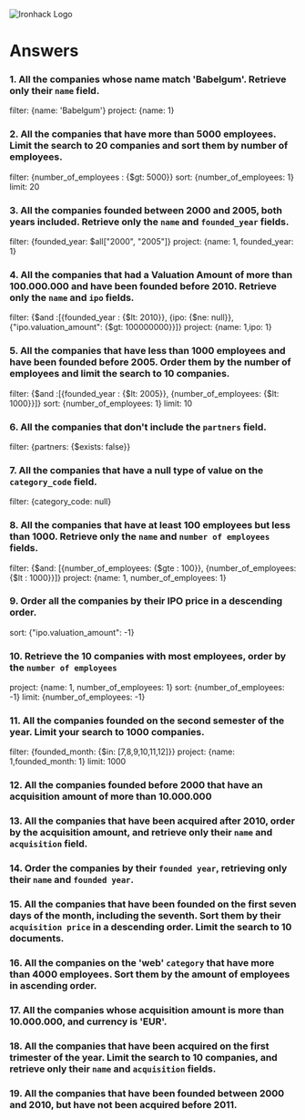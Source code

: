 ![Ironhack Logo](https://i.imgur.com/1QgrNNw.png)

# Answers


### 1. All the companies whose name match 'Babelgum'. Retrieve only their `name` field.

filter: {name: 'Babelgum'}
project: {name: 1}
<!-- db.companies.find(
  {name: 'Babelgum'},
  {name: 1}
) -->

### 2. All the companies that have more than 5000 employees. Limit the search to 20 companies and sort them by **number of employees**.

filter: {number_of_employees : {$gt: 5000}}
sort: {number_of_employees: 1}
limit: 20

### 3. All the companies founded between 2000 and 2005, both years included. Retrieve only the `name` and `founded_year` fields.

filter: {founded_year: $all["2000", "2005"]}
project: {name: 1, founded_year: 1}

### 4. All the companies that had a Valuation Amount of more than 100.000.000 and have been founded before 2010. Retrieve only the `name` and `ipo` fields.

filter: {$and :[{founded_year : {$lt: 2010}}, {ipo: {$ne: null}}, {"ipo.valuation_amount": {$gt: 100000000}}]}
project: {name: 1,ipo: 1}

### 5. All the companies that have less than 1000 employees and have been founded before 2005. Order them by the number of employees and limit the search to 10 companies.

filter: {$and :[{founded_year : {$lt: 2005}}, {number_of_employees: {$lt: 1000}}]}
sort: {number_of_employees: 1}
limit: 10

<!-- db.companies.find(
  {$and: [{ founded_year: { $lt: 2005 }},{ number_of_employees: { $lt: 1000 }}]}
).limit(10) -->

### 6. All the companies that don't include the `partners` field.

filter: {partners: {$exists: false}}

### 7. All the companies that have a null type of value on the `category_code` field.

filter: {category_code: null}

### 8. All the companies that have at least 100 employees but less than 1000. Retrieve only the `name` and `number of employees` fields.

filter: {$and: [{number_of_employees: {$gte : 100}}, {number_of_employees: {$lt : 1000}}]}
project: {name: 1, number_of_employees: 1}

<!-- db.companies.find(
  {$and: [{ number_of_employees: { $gte: 100 }},{ number_of_employees: { $lt: 1000 }}]},
  {name: 1,number_of_employees: 1}
) -->

### 9. Order all the companies by their IPO price in a descending order.

sort: {"ipo.valuation_amount": -1}

### 10. Retrieve the 10 companies with most employees, order by the `number of employees`

project: {name: 1, number_of_employees: 1}
sort: {number_of_employees: -1}
limit: {number_of_employees: -1}

<!-- db.companies.find(
  undefined,
  {name: 1,number_of_employees: 1}
).limit(10) -->

### 11. All the companies founded on the second semester of the year. Limit your search to 1000 companies.

filter:  {founded_month: {$in: [7,8,9,10,11,12]}}
project: {name: 1,founded_month: 1}
limit: 1000

<!-- db.companies.find(
  {founded_month: {$in: [ 7, 8, 9, 10, 11, 12]}},
  {name: 1,founded_month: 1}
).limit(1000) -->

### 12. All the companies founded before 2000 that have an acquisition amount of more than 10.000.000

<!-- Your Code Goes Here -->

### 13. All the companies that have been acquired after 2010, order by the acquisition amount, and retrieve only their `name` and `acquisition` field.

<!-- Your Code Goes Here -->

### 14. Order the companies by their `founded year`, retrieving only their `name` and `founded year`.

<!-- Your Code Goes Here -->

### 15. All the companies that have been founded on the first seven days of the month, including the seventh. Sort them by their `acquisition price` in a descending order. Limit the search to 10 documents.

<!-- Your Code Goes Here -->

### 16. All the companies on the 'web' `category` that have more than 4000 employees. Sort them by the amount of employees in ascending order.

<!-- Your Code Goes Here -->

### 17. All the companies whose acquisition amount is more than 10.000.000, and currency is 'EUR'.

<!-- Your Code Goes Here -->

### 18. All the companies that have been acquired on the first trimester of the year. Limit the search to 10 companies, and retrieve only their `name` and `acquisition` fields.

<!-- Your Code Goes Here -->

### 19. All the companies that have been founded between 2000 and 2010, but have not been acquired before 2011.

<!-- Your Code Goes Here -->
